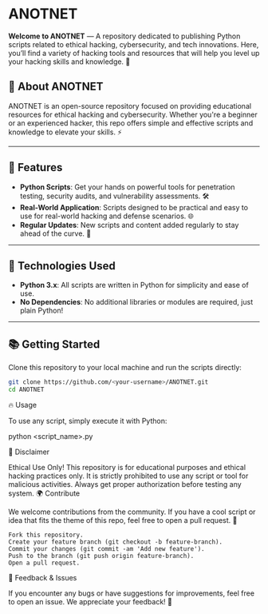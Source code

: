 # **ANOTNET**
**Welcome to ANOTNET** — A repository dedicated to publishing Python scripts related to ethical hacking, cybersecurity, and tech innovations. Here, you’ll find a variety of hacking tools and resources that will help you level up your hacking skills and knowledge. 🚀

## 🚀 **About ANOTNET**
ANOTNET is an open-source repository focused on providing educational resources for ethical hacking and cybersecurity. Whether you're a beginner or an experienced hacker, this repo offers simple and effective scripts and knowledge to elevate your skills. ⚡

---

## 🔧 **Features**
- **Python Scripts**: Get your hands on powerful tools for penetration testing, security audits, and vulnerability assessments. 🛠️
- **Real-World Application**: Scripts designed to be practical and easy to use for real-world hacking and defense scenarios. 🌐
- **Regular Updates**: New scripts and content added regularly to stay ahead of the curve. 📅

---

## 🐍 **Technologies Used**
- **Python 3.x**: All scripts are written in Python for simplicity and ease of use.
- **No Dependencies**: No additional libraries or modules are required, just plain Python!

---

## 📚 **Getting Started**
Clone this repository to your local machine and run the scripts directly:

```bash
git clone https://github.com/<your-username>/ANOTNET.git
cd ANOTNET
```
🔥 Usage

To use any script, simply execute it with Python:

python <script_name>.py

📌 Disclaimer

Ethical Use Only!
This repository is for educational purposes and ethical hacking practices only. It is strictly prohibited to use any script or tool for malicious activities. Always get proper authorization before testing any system.
🌍 Contribute

We welcome contributions from the community. If you have a cool script or idea that fits the theme of this repo, feel free to open a pull request. 🙌

    Fork this repository.
    Create your feature branch (git checkout -b feature-branch).
    Commit your changes (git commit -am 'Add new feature').
    Push to the branch (git push origin feature-branch).
    Open a pull request.

💬 Feedback & Issues

If you encounter any bugs or have suggestions for improvements, feel free to open an issue. We appreciate your feedback! 🚀
